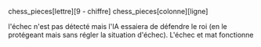 chess_pieces[lettre][9 - chiffre]
chess_pieces[colonne][ligne]

l'échec n'est pas détecté mais l'IA essaiera de défendre le roi (en le protégeant mais sans régler la situation d'échec).
L'échec et mat fonctionne 